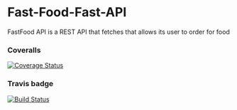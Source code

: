 # Fast-Food-Fast-API 
FastFood API is a REST API that fetches that allows its user to order for food

### Coveralls 
[![Coverage Status](https://coveralls.io/repos/github/kevinene91/Fast-Food-Fast-API/badge.svg?branch=ft-get-all-orders-160235028 )](https://coveralls.io/github/kevinene91/Fast-Food-Fast-API?branch=ft-get-all-orders-160235028 )

### Travis badge 
[![Build Status](https://travis-ci.org/kevinene91/Fast-Food-Fast-API.svg?branch=ft-get-all-orders-160235028)](https://travis-ci.org/kevinene91/Fast-Food-Fast-API)



